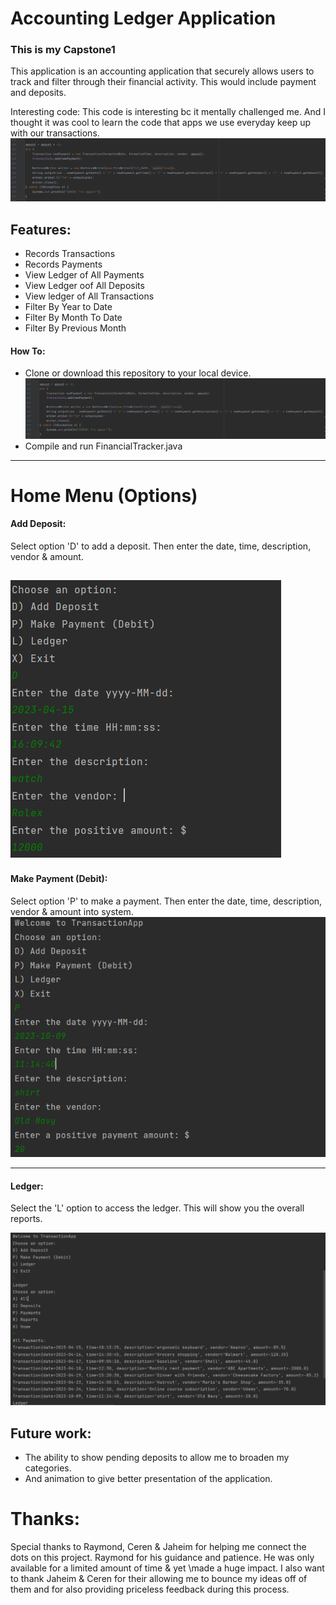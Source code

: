 # Accounting Ledger Application

### This is my Capstone1

This application is an accounting application that securely allows users to track and filter through their financial activity. This would include payment and deposits.

Interesting code:
This code is interesting bc it mentally challenged me. And I thought it was cool to learn the code that apps we use everyday keep up with our transactions.
![Here](InterestingCode.PNG)


## Features:
- Records Transactions
- Records Payments
- View Ledger of All Payments
- View Ledger oof All Deposits
- View ledger of All Transactions
- Filter By Year to Date
- Filter By Month To Date
- Filter By Previous Month

#### How To:

- Clone or download this repository to your local device.
![Capture.PNG](InterestingCode.PNG)
- Compile and run FinancialTracker.java

-----------------------------------

# Home Menu (Options)
#### Add Deposit:
Select option 'D' to add a deposit. Then enter the date, time, description, vendor & amount.

![Here](Deposit.PNG)
----------------------------------

#### Make Payment (Debit):
Select option 'P' to make a payment. Then enter the date, time, description, vendor & amount into system.
![Payment.PNG](Payment.PNG)

---------------------------------
#### Ledger:
Select the 'L' option to access the ledger. This will show you the overall reports.

![Ledger](Ledger.PNG)


## Future work: 
- The ability to show pending deposits to allow me to broaden my categories.
- And animation to give better presentation of the application.


# Thanks: 
Special thanks to Raymond, Ceren & Jaheim for helping me connect the dots on this project.
Raymond for his guidance and patience. He was only available for a limited amount of time & yet
\made a huge impact. I also want to thank Jaheim & Ceren for their allowing me to bounce my ideas off of them
and for also providing priceless feedback during this process.




